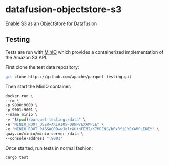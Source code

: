 # datafusion-objectstore-s3

Enable S3 as an ObjectStore for Datafusion

## Testing

Tests are run with [MinIO](https://min.io/) which provides a containerized implementation of the Amazon S3 API.

First clone the test data repository:

```bash
git clone https://github.com/apache/parquet-testing.git
```

Then start the MinIO container:

```bash
docker run \
--rm \
-p 9000:9000 \
-p 9001:9001 \
--name minio \
-v "$(pwd)/parquet-testing:/data" \
-e "MINIO_ROOT_USER=AKIAIOSFODNN7EXAMPLE" \
-e "MINIO_ROOT_PASSWORD=wJalrXUtnFEMI/K7MDENG/bPxRfiCYEXAMPLEKEY" \
quay.io/minio/minio server /data \
--console-address ":9001"
```

Once started, run tests in normal fashion:

```bash
cargo test
```
